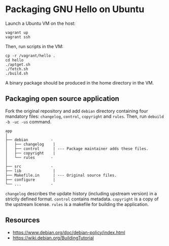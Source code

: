 # Packaging GNU Hello on Ubuntu

Launch a Ubuntu VM on the host:

```
vagrant up
vagrant ssh
```

Then, run scripts in the VM:

```
cp -r /vagrant/hello .
cd hello
./aptget.sh
./fetch.sh
./build.sh
```

A binary package should be produced in the home directory in the VM.

## Packaging open source application

Fork the original repository and add `debian` directory containing four
mandatory files: `changelog`, `control`, `copyright` and `rules`. Then, run
`debuild -b -uc -us` command.

```
app
│
├── debian          -
│   ├── changelog    |
│   ├── control      | --- Package maintainer adds these files.
│   ├── copyright    |
│   └── rules       -
│
├── src             -
├── lib              |
├── Makefile.in      | --- Original source files.
├── configure        |
└── ...             -
```

`changelog` describes the update history (including upstream version) in a
strictly defined format. `control` contains metadata. `copyright` is a copy of
the upstream license. `rules` is a makefile for building the application.

## Resources

- https://www.debian.org/doc/debian-policy/index.html
- https://wiki.debian.org/BuildingTutorial
